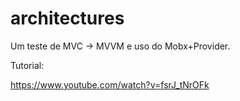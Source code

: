 # architectures

Um teste de MVC -> MVVM e uso do Mobx+Provider. 

Tutorial:

https://www.youtube.com/watch?v=fsrJ_tNrOFk